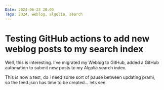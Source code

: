 ```yaml
---
Date: 2024-06-23 20:00
Tags: 2024, weblog, algolia, search
---
```


# Testing GitHub actions to add new weblog posts to my search index

Well, this is interesting. I've migrated my Weblog to GitHub, added a GitHub automation to submit new posts to my Algolia search index.

This is now a test, do I need some sort of pause between updating prami, so the feed.json has time to be created... lets see.
